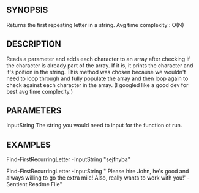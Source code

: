 ## SYNOPSIS
Returns the first repeating letter in a string. Avg time complexity : O(N)

## DESCRIPTION
Reads a parameter and adds each character to an array after checking if the character is already part of the array.
If it is, it prints the character and it's poition in the string. 
This method was chosen because we wouldn't need to loop through and fully
populate the array and then loop again to check against each character in the array. 
(I googled like a good dev for best avg time complexity.)

## PARAMETERS 
InputString
The string you would need to input for the function ot run.

## EXAMPLES
Find-FirstRecurringLetter -InputString "sejfhyba"

Find-FirstRecurringLetter -InputString "'Please hire John, he's good and always willing to go the extra mile! Also, really wants to work with you!' -Sentient Readme File"
